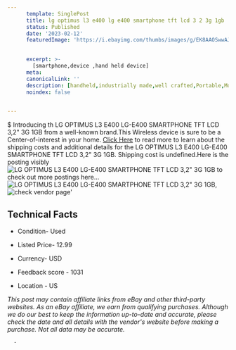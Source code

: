 ```yaml
---
      template: SinglePost
      title: lg optimus l3 e400 lg e400 smartphone tft lcd 3 2 3g 1gb
      status: Published
      date: '2023-02-12'
      featuredImage: 'https://i.ebayimg.com/thumbs/images/g/EK8AAOSwwAJjz3C3/s-l225.jpg'
       

      excerpt: >-
        [smartphone,device ,hand held device]
      meta:
      canonicalLink: ''
      description: [handheld,industrially made,well crafted,Portable,Mobile,Compact,Convenient,Lightweight,Maneuverable,Man-portable,Miniature,Carriable,Hand-held,Light,Holdable,Transportable,Mobile device,Pocket-sized,On-the-go,Wireless,Cordless,Compact size,Convenient size, smartphone,device ,hand held device]
      noindex: false
      

---
```

$
      Introducing th LG OPTIMUS L3 E400 LG-E400 SMARTPHONE TFT LCD 3,2" 3G 1GB from a well-known brand.This Wireless device  is sure to be a Center-of-interest in your home. [Click Here](https://www.ebay.com/itm/185749025960?hash=item2b3f8134a8%3Ag%3AEK8AAOSwwAJjz3C3&mkevt=1&mkcid=1&mkrid=711-53200-19255-0&campid=%253CePNCampaignId%253E&customid=%253CreferenceId%253E&toolid=10049) to read more to learn about the shipping costs and additional details for the LG OPTIMUS L3 E400 LG-E400 SMARTPHONE TFT LCD 3,2" 3G 1GB. Shipping cost is undefined.Here is the posting visibly ![LG OPTIMUS L3 E400 LG-E400 SMARTPHONE TFT LCD 3,2" 3G 1GB](https://i.ebayimg.com/thumbs/images/g/EK8AAOSwwAJjz3C3/s-l225.jpg) to check out more postings here... ![LG OPTIMUS L3 E400 LG-E400 SMARTPHONE TFT LCD 3,2" 3G 1GB](https://i.ebayimg.com/images/g/EK8AAOSwwAJjz3C3/s-l1600.jpg), ![check vendor page](https://origin-galleryplus.ebayimg.com/ws/web/185749025960_2_0_1/225x225.jpg,https://origin-galleryplus.ebayimg.com/ws/web/185749025960_3_0_1/225x225.jpg,https://origin-galleryplus.ebayimg.com/ws/web/185749025960_4_0_1/225x225.jpg,https://origin-galleryplus.ebayimg.com/ws/web/185749025960_5_0_1/225x225.jpg)'

      

 ## Technical Facts 



     
      

 - Condition- Used 


      

 - Listed Price- 12.99 


      

 - Currency- USD 


      

 - Feedback score - 1031 


      

 - Location - US 


      
      

 *_This post may contain affiliate links from eBay and other third-party websites. As an eBay affiliate, we earn from qualifying purchases. Although we do our best to keep the information up-to-date and accurate, please check the date and all details with the vendor's website before making a purchase. Not all data may be accurate._*




      -
